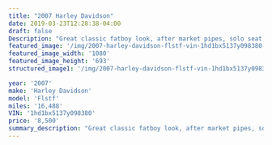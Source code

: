 ```yaml
---
title: "2007 Harley Davidson"
date: 2019-03-23T12:28:38-04:00
draft: false
Description: "Great classic fatboy look, after market pipes, solo seat, 2-up seat, lots of extras a must see. Options: solo seat, 2-up seat, detachable windshield, pass and drivers back rest, very clean."
featured_image: '/img/2007-harley-davidson-flstf-vin-1hd1bx5137y098380-01.jpg'
featured_image_width: '1080'
featured_image_height: '693'
structured_image1: '/img/2007-harley-davidson-flstf-vin-1hd1bx5137y098380-02.jpg'

year: '2007'
make: 'Harley Davidson'
model: 'Flstf'
miles: '16,488'
VIN: '1hd1bx5137y098380'
price: '8,500'
summary_description: "Great classic fatboy look, after market pipes, solo seat, 2-up seat, lots of extras a must see. Options: solo seat, 2-up seat, detachable windshield, pass and drivers back rest, very clean."
---
```

